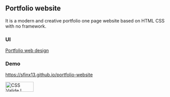 ## Portfolio website

It is a modern and creative portfolio one page website based on HTML CSS with no framework.

### UI
<a href="https://sfinx13.github.io/portfolio-website/images/maquette_developer.png" target="_blank">Portfolio web design</a>

### Demo
https://sfinx13.github.io/portfolio-website


<p>
    <a href="http://jigsaw.w3.org/css-validator/check/referer">
        <img style="border:0;width:88px;height:31px"
            src="http://jigsaw.w3.org/css-validator/images/vcss"
            alt="CSS Valide !" />
    </a>
</p>


